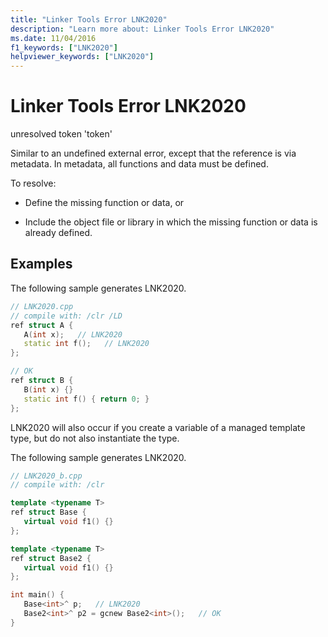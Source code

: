 ```yaml
---
title: "Linker Tools Error LNK2020"
description: "Learn more about: Linker Tools Error LNK2020"
ms.date: 11/04/2016
f1_keywords: ["LNK2020"]
helpviewer_keywords: ["LNK2020"]
---
```

# Linker Tools Error LNK2020

unresolved token 'token'

Similar to an undefined external error, except that the reference is via metadata. In metadata, all functions and data must be defined.

To resolve:

- Define the missing function or data, or

- Include the object file or library in which the missing function or data is already defined.

## Examples

The following sample generates LNK2020.

```cpp
// LNK2020.cpp
// compile with: /clr /LD
ref struct A {
   A(int x);   // LNK2020
   static int f();   // LNK2020
};

// OK
ref struct B {
   B(int x) {}
   static int f() { return 0; }
};
```

LNK2020 will also occur if you create a variable of a managed template type, but do not also instantiate the type.

The following sample generates LNK2020.

```cpp
// LNK2020_b.cpp
// compile with: /clr

template <typename T>
ref struct Base {
   virtual void f1() {}
};

template <typename T>
ref struct Base2 {
   virtual void f1() {}
};

int main() {
   Base<int>^ p;   // LNK2020
   Base2<int>^ p2 = gcnew Base2<int>();   // OK
}
```
